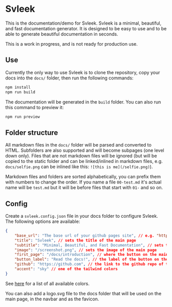 # Svleek

This is the documentation/demo for Svleek. Svleek is a minimal, beautiful, and fast documentation generator. It is designed to be easy to use and to be able to generate beautiful documentation in seconds.

This is a work in progress, and is not ready for production use.

## Use

Currently the only way to use Svleek is to clone the repository, copy your docs into the `docs/` folder, then run the following commands:

```bash
npm install
npm run build
```

The documentation will be generated in the `build` folder. You can also run this command to preview it:

```bash
npm run preview
```

## Folder structure

All markdown files in the `docs/` folder will be parsed and converted to HTML. Subfolders are also supported and will become subpages (one level down only). Files that are not markdown files will be ignored (but will be copied to the static folder and can be linked/inlined in markdown files, e.g. `docs/selfie.png` can be inlined like this: `![this is me](/selfie.png)`).

Markdown files and folders are sorted alphabetically, you can prefix them with numbers to change the order. If you name a file `00-test.md` it's actual name will be `test.md` but it will be before files that start with `01-` and so on.

## Config

Create a `svleek.config.json` file in your docs folder to configure Svleek. The following options are available:

```json
{
	"base_url": "The base url of your github pages site", // e.g. "https://flo-bit.github.io/svleek"
	"title": "Svleek", // sets the title of the main page
	"subtitle": "Minimal, Beautiful, and Fast Documentation", // sets the subtitle of the main page
	"image": "/screenshot.png", // sets the image of the main page
	"first_page": "/docs/introduction", // where the button on the main page should link to
	"button_label": "Read the docs!", // the label of the button on the main page
	"github": "https://github.com", // the link to the github repo of the project
	"accent": "sky" // one of the tailwind colors
}
```

See [here](https://tailwindcss.com/docs/customizing-colors#default-color-palette) for a list of all available colors.

You can also add a logo.svg file to the docs folder that will be used on the main page, in the navbar and as the favicon.
